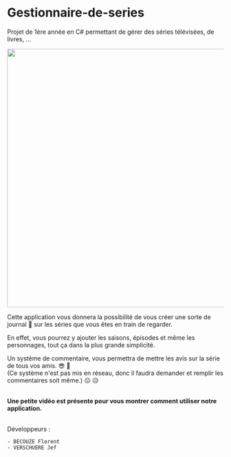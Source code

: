 # Gestionnaire-de-series
Projet de 1ère année en C# permettant de gérer des séries télévisées, de livres, ...

<p align="center">
  <img src="http://laplumedauphine.fr/wordpress/wp-content/uploads/2016/12/series-TV-22-avril-2013-678x381.jpg" width=600/>
</p>

Cette application vous donnera la possibilité de vous créer une sorte de journal :closed_book: sur les séries que vous êtes en train de regarder.

En effet, vous pourrez y ajouter les saisons, épisodes et même les personnages, tout ça dans la plus grande simplicité.

Un système de commentaire, vous permettra de mettre les avis sur la série de tous vos amis. :sunglasses: :clap:
<br/>(Ce système n'est pas mis en réseau, donc il faudra demander et remplir les commentaires soit même.) :confounded:  :disappointed_relieved:


**<br/>Une petite vidéo est présente pour vous montrer comment utiliser notre application.**

<br/>
Développeurs :

    - BECOUZE Florent
    - VERSCHUERE Jef
